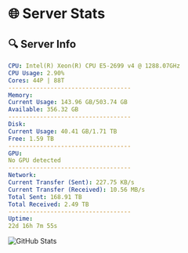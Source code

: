 # 🌐 Server Stats
## 🔍 Server Info
```yaml
CPU: Intel(R) Xeon(R) CPU E5-2699 v4 @ 1288.07GHz
CPU Usage: 2.90%
Cores: 44P | 88T
-----------------------------------
Memory:
Current Usage: 143.96 GB/503.74 GB
Available: 356.32 GB
-----------------------------------
Disk:
Current Usage: 40.41 GB/1.71 TB
Free: 1.59 TB
-----------------------------------
GPU:
No GPU detected
-----------------------------------
Network:
Current Transfer (Sent): 227.75 KB/s
Current Transfer (Received): 10.56 MB/s
Total Sent: 168.91 TB
Total Received: 2.49 TB
-----------------------------------
Uptime:
22d 16h 7m 55s
```
![GitHub Stats](https://img.shields.io/badge/Updated-2025-03-02_14:51:13-blue)
